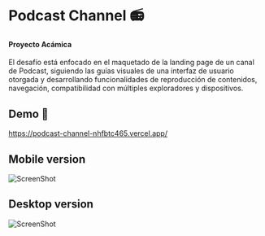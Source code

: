 # Podcast Channel 📻
#### Proyecto Acámica

El desafío está enfocado en el maquetado de la landing page de un canal de Podcast, siguiendo las guías visuales de una interfaz de usuario otorgada y desarrollando funcionalidades de reproducción de contenidos, navegación, compatibilidad con múltiples exploradores y dispositivos.

## Demo 🌈
https://podcast-channel-nhfbtc465.vercel.app/

## Mobile version <br>
![ScreenShot](https://raw.github.com/JessVel/podcast-channel/master/assets/podcastchannel-mobile.png) 


## Desktop version <br>
![ScreenShot](https://raw.github.com/JessVel/podcast-channel/master/assets/Podcast-Channel-desktop.png) 

